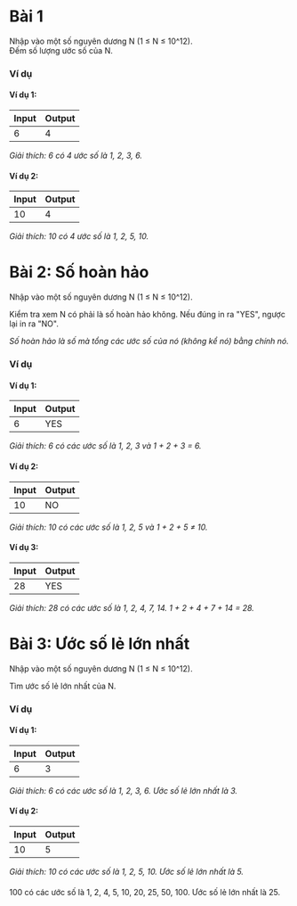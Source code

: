 # Bài 1

Nhập vào một số nguyên dương N (1 ≤ N ≤ 10^12). <br>
Đếm số lượng ước số của N. <br>

### Ví dụ

#### Ví dụ 1:

| Input | Output |
|-------|--------|
| 6     | 4      |

*Giải thích: 6 có 4 ước số là 1, 2, 3, 6.*

#### Ví dụ 2:

| Input | Output |
|-------|--------|
| 10    | 4      |

*Giải thích: 10 có 4 ước số là 1, 2, 5, 10.*

# Bài 2: Số hoàn hảo

Nhập vào một số nguyên dương N (1 ≤ N ≤ 10^12). <br>

Kiểm tra xem N có phải là số hoàn hảo không. Nếu đúng in ra "YES", ngược lại in ra "NO". <br>

*Số hoàn hảo là số mà tổng các ước số của nó (không kể nó) bằng chính nó.*

### Ví dụ

#### Ví dụ 1:

| Input | Output |
|-------|--------|
| 6     | YES    |

*Giải thích: 6 có các ước số là 1, 2, 3 và 1 + 2 + 3 = 6.*

#### Ví dụ 2:

| Input | Output |
|-------|--------|
| 10    | NO     |

*Giải thích: 10 có các ước số là 1, 2, 5 và 1 + 2 + 5 ≠ 10.*

#### Ví dụ 3:

| Input | Output |
|-------|--------|
| 28    | YES    |

*Giải thích: 28 có các ước số là 1, 2, 4, 7, 14. 1 + 2 + 4 + 7 + 14 = 28.*

# Bài 3: Ước số lẻ lớn nhất

Nhập vào một số nguyên dương N (1 ≤ N ≤ 10^12). <br>

Tìm ước số lẻ lớn nhất của N.

### Ví dụ

#### Ví dụ 1:

| Input | Output |
|-------|--------|
| 6     | 3      |

*Giải thích: 6 có các ước số là 1, 2, 3, 6. Ước số lẻ lớn nhất là 3.*

#### Ví dụ 2:

| Input | Output |
|-------|--------|
| 10    | 5      |

*Giải thích: 10 có các ước số là 1, 2, 5, 10. Ước số lẻ lớn nhất là 5.*

####

100 có các ước số là 
1, 2, 4, 5, 10, 20, 25, 50, 100. Ước số lẻ lớn nhất là 25.


